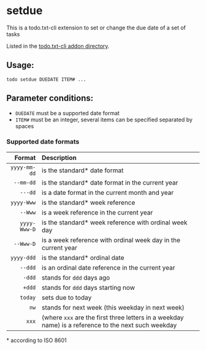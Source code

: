 # setdue
This is a todo.txt-cli extension to set or change the due date of a set of tasks

Listed in the [todo.txt-cli addon directory][1].

## Usage:

    todo setdue DUEDATE ITEM# ...

## Parameter conditions: 
 * `DUEDATE` must be a supported date format
 * `ITEM#` must be an integer, several items can be specified separated by spaces

### Supported date formats

| Format       | Description                                                   |
| ---:         | :---                                                          |
| `yyyy-mm-dd` | is the standard\* date format                                 |
| `--mm-dd`    | is the standard\* date format in the current year             |
| `---dd`      | is a date format in the current month and year                |
| `yyyy-Www`   | is the standard\* week reference                              |
| `--Www`      | is a week reference in the current year                       |
| `yyyy-Www-D` | is the standard\* week reference with ordinal week day        |
| `--Www-D`    | is a week reference with ordinal week day in the current year |
| `yyyy-ddd`   | is the standard\* ordinal date                                |
| `--ddd`      | is an ordinal date reference in the current year              |
| `-ddd`       | stands for `ddd` days ago                                     |
| `+ddd`       | stands for `ddd` days starting now                            |
| `today`      | sets due to today                                             |
| `nw`         | stands for next week (this weekday in next week)              |
| `xxx`        | (where `xxx` are the first three letters in a weekday name) is a reference to the next such weekday |

\* according to ISO 8601

[1]:https://github.com/todotxt/todo.txt-cli/wiki/Todo.sh-Add-on-Directory
